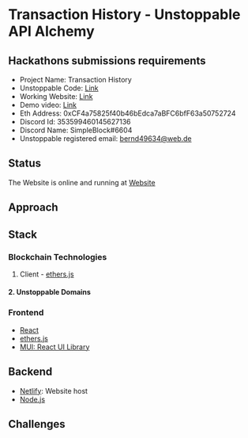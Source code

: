 # Transaction History - Unstoppable API Alchemy

## Hackathons submissions requirements

- Project Name: Transaction History
- Unstoppable Code: [Link](https://github.com/Stefan1612/Unstoppable-API-Hackathon-Solo/blob/master/src/App.js)
- Working Website: [Link](https://leafy-yeot-2ea468.netlify.app/)
- Demo video: [Link](https://youtu.be/870obMvMmdE)
- Eth Address: 0xCF4a75825f40b46bEdca7aBFC6bfF63a50752724
- Discord Id: 353599460145627136
- Discord Name: SimpleBlock#6604
- Unstoppable registered email: bernd49634@web.de

## Status

The Website is online and running at [Website](https://leafy-yeot-2ea468.netlify.app/)

## Approach

## Stack

### Blockchain Technologies

1. Client - [ethers.js](https://docs.ethers.io/v5/)

#### 2. Unstoppable Domains

### Frontend

- [React](https://reactjs.org/)
- [ethers.js](https://docs.ethers.io/v5/)
- [MUI: React UI Library](https://mui.com/)

## Backend

- [Netlify](https://www.netlify.com/): Website host
- [Node.js](https://nodejs.org/en/)

## Challenges
